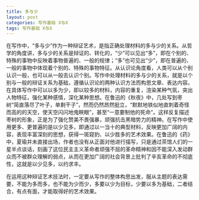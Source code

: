 ```yaml
---
title: 多与少
layout: post
categories: 写作基础 X与X
tags: 写作基础 X与X
---
```


在写作中，“多与少”作为一种辩证艺术，是指正确处理材料的多与少的关系。从哲学的角度讲，多与少的关系是辩证的、转化的，“少”可以见出“多”，即在个别的、特殊的事物中反映着事物普遍的、一般的规律；“多”也可见出“少”，即在普遍的、一般的事物中体现着个别的、特殊的事物特征。从认识论角度看，人类可以从个别认识一般，也可以从一般去认识个别。写作中处理材料的多与少的关系，就是以个别与一般的辩证关系为基础，遵循认识论的两种认识方法而构思文章、表达内容。在具体写作中可以以多为少，即以较多的材料，内容的重复，渲染某种气氛，突出人物特征，强化某种感情，深化某种思想。在鲁迅的《秋夜》中，几处写到枣树“简直落尽了叶子，单剩干子”，然而仍然昂然挺立，“默默地铁似地直刺着奇怪而高的的天空，使天空闪闪地鬼䀹眼”，甚至“一意要制他的死命”。这样反复描述枣树的形象，正是为了强化赞美不畏强暴，顽强抗击黑暗势力的精神。在写作中使用更多、更普遍的是以少见多，即通过以一当十的典型材料，反映更加广阔的内容，表现丰富深刻的思想，获得一斑窥豹、以少胜多的艺术效果。在鲁迅的《药》中，夏瑜并未直接出场，作者也没有从正面对他进行描写，只是通过茶馆人们的一星半点谈话，刻画了这位民主主义革命者顽强不屈的革命精神和因不能深入发动群众而不被群众理解的弱点，从而在更加广阔的社会背景上批判了辛亥革命的不彻底性，这就是以少见多，以约求丰。

在运用这种辩证艺术技法时，一定要从写作的整体构思出发，服从主题的表达需要，不能为多而多，也不能为少而少，多要以少为目标，少要以多为基础，二者结合，有点有面，才能取得好的艺术效果。 